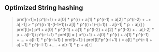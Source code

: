 ## Optimized  String hashing

> pref[r+1]=( p^(r+1) + a[0] * p^(r) + a[1] * p^(r-1) + a[2] * p^(r-2) + ..+ a[l-1] > * p^((r+1)-(l-1+1))+a[l] * p^((r+1)-(l+1))  .. a[r-1] * p + a[r] )
>         pref[l]=( p^l + a[0] * p^(l-1) + a[1] * p^(l-2) + a[2] * p^(l-3) + ...a[l-2] * p +  a[l-1])
>        p^(r-l+1) * pref[l] = ( p^(r+1) + a[0] * p^(r) + a[1] * p^(r-1) +.... + a[l-1] * p^(r-l+1) )
>        pref[r+1]-( pref[l]*p^(r-l+1) ) = a[l] * p^(r-l) + a[l+1] * p^(r-l-1) +.... + a[r-1] * p + a[r]
